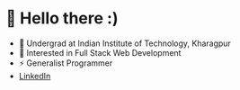 # 👋 Hello there :)
- 🔭 Undergrad at Indian Institute of Technology, Kharagpur
- 👀 Interested in Full Stack Web Development 
- ⚡ Generalist Programmer
- [LinkedIn](https://www.linkedin.com/)

<!---
shaShvat07/shaShvat07 is a ✨ special ✨ repository because its `README.md` (this file) appears on your GitHub profile.
You can click the Preview link to take a look at your changes.
--->

